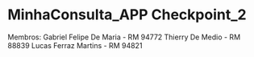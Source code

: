 # MinhaConsulta_APP Checkpoint_2
Membros:
Gabriel Felipe De Maria - RM 94772
Thierry De Medio - RM 88839
Lucas Ferraz Martins - RM 94821
